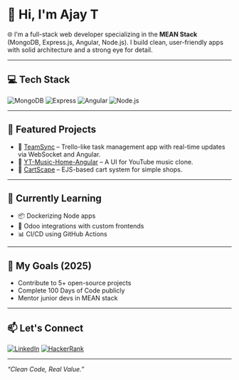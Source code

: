 # 👋 Hi, I'm Ajay T

🌐 I'm a full-stack web developer specializing in the **MEAN Stack** (MongoDB, Express.js, Angular, Node.js). I build clean, user-friendly apps with solid architecture and a strong eye for detail.

---

## 💻 Tech Stack

![MongoDB](https://img.shields.io/badge/MongoDB-4EA94B?style=for-the-badge&logo=mongodb&logoColor=white)
![Express](https://img.shields.io/badge/Express.js-000000?style=for-the-badge&logo=express&logoColor=white)
![Angular](https://img.shields.io/badge/Angular-DD0031?style=for-the-badge&logo=angular&logoColor=white)
![Node.js](https://img.shields.io/badge/Node.js-339933?style=for-the-badge&logo=node.js&logoColor=white)

---

## 📌 Featured Projects

- 🚀 [TeamSync](https://github.com/Ajay-8086/TEAMSYNC-ANGULAR) – Trello-like task management app with real-time updates via WebSocket and Angular.
- 🎵 [YT-Music-Home-Angular](https://github.com/Ajay-8086/YT-MUSIC-HOME-ANGULAR) – A UI for YouTube music clone.
- 🛒 [CartScape](https://github.com/Ajay-8086/CARTSCAPE) – EJS-based cart system for simple shops.

---

## 🧠 Currently Learning

- 📦 Dockerizing Node apps
- 🧩 Odoo integrations with custom frontends
- 📊 CI/CD using GitHub Actions

---

## 🌱 My Goals (2025)

- Contribute to 5+ open-source projects
- Complete 100 Days of Code publicly
- Mentor junior devs in MEAN stack

---

## 📫 Let's Connect

[![LinkedIn](https://img.shields.io/badge/LinkedIn-%230077B5.svg?style=for-the-badge&logo=linkedin&logoColor=white)](https://linkedin.com/in/t-ajay)
[![HackerRank](https://img.shields.io/badge/HackerRank-2EC866?style=for-the-badge&logo=HackerRank&logoColor=white)](https://www.hackerrank.com/profile/tajay5767)

---

*“Clean Code, Real Value.”*
